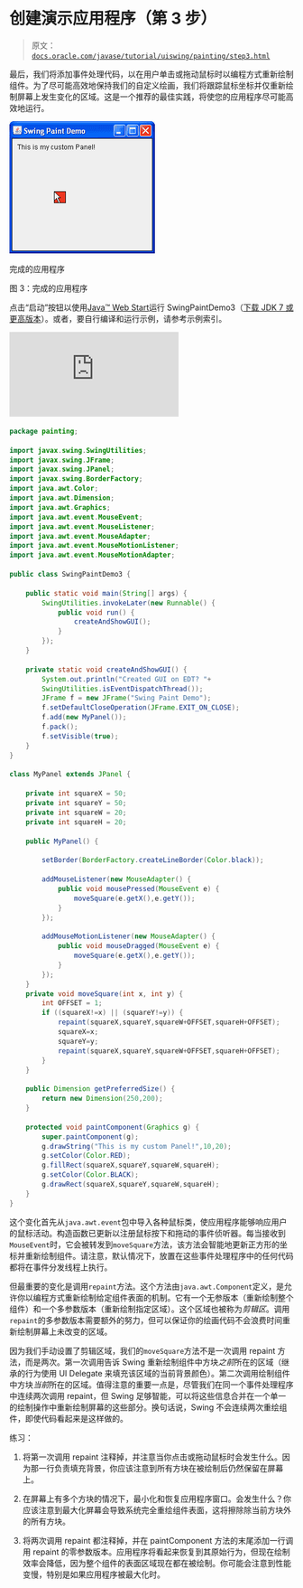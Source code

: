 # 创建演示应用程序（第 3 步）

> 原文：[`docs.oracle.com/javase/tutorial/uiswing/painting/step3.html`](https://docs.oracle.com/javase/tutorial/uiswing/painting/step3.html)

最后，我们将添加事件处理代码，以在用户单击或拖动鼠标时以编程方式重新绘制组件。为了尽可能高效地保持我们的自定义绘画，我们将跟踪鼠标坐标并仅重新绘制屏幕上发生变化的区域。这是一个推荐的最佳实践，将使您的应用程序尽可能高效地运行。

![显示带有黑色边框的红色正方形的完成的应用程序](img/9605119469597f14ac931e58f22b74c4.png)

完成的应用程序

图 3：完成的应用程序

点击“启动”按钮以使用[Java™ Web Start](http://www.oracle.com/technetwork/java/javase/javawebstart/index.html)运行 SwingPaintDemo3（[下载 JDK 7 或更高版本](http://www.oracle.com/technetwork/java/javase/downloads/index.html)）。或者，要自行编译和运行示例，请参考示例索引。

![启动 SwingPaintDemo3 示例](https://docs.oracle.com/javase/tutorialJWS/samples/uiswing/SwingPaintDemo3Project/SwingPaintDemo3.jnlp)

```java
package painting;

import javax.swing.SwingUtilities;
import javax.swing.JFrame;
import javax.swing.JPanel;
import javax.swing.BorderFactory;
import java.awt.Color;
import java.awt.Dimension;
import java.awt.Graphics;
import java.awt.event.MouseEvent;
import java.awt.event.MouseListener;
import java.awt.event.MouseAdapter;
import java.awt.event.MouseMotionListener;
import java.awt.event.MouseMotionAdapter;

public class SwingPaintDemo3 {

    public static void main(String[] args) {
        SwingUtilities.invokeLater(new Runnable() {
            public void run() {
                createAndShowGUI(); 
            }
        });
    }

    private static void createAndShowGUI() {
        System.out.println("Created GUI on EDT? "+
        SwingUtilities.isEventDispatchThread());
        JFrame f = new JFrame("Swing Paint Demo");
        f.setDefaultCloseOperation(JFrame.EXIT_ON_CLOSE); 
        f.add(new MyPanel());
        f.pack();
        f.setVisible(true);
    } 
}

class MyPanel extends JPanel {

    private int squareX = 50;
    private int squareY = 50;
    private int squareW = 20;
    private int squareH = 20;

    public MyPanel() {

        setBorder(BorderFactory.createLineBorder(Color.black));

        addMouseListener(new MouseAdapter() {
            public void mousePressed(MouseEvent e) {
                moveSquare(e.getX(),e.getY());
            }
        });

        addMouseMotionListener(new MouseAdapter() {
            public void mouseDragged(MouseEvent e) {
                moveSquare(e.getX(),e.getY());
            }
        }); 
    }
    private void moveSquare(int x, int y) {
        int OFFSET = 1;
        if ((squareX!=x) || (squareY!=y)) {
            repaint(squareX,squareY,squareW+OFFSET,squareH+OFFSET);
            squareX=x;
            squareY=y;
            repaint(squareX,squareY,squareW+OFFSET,squareH+OFFSET);
        } 
    } 

    public Dimension getPreferredSize() {
        return new Dimension(250,200);
    }

    protected void paintComponent(Graphics g) {
        super.paintComponent(g);       
        g.drawString("This is my custom Panel!",10,20);
        g.setColor(Color.RED);
        g.fillRect(squareX,squareY,squareW,squareH);
        g.setColor(Color.BLACK);
        g.drawRect(squareX,squareY,squareW,squareH);
    }  
}

```

这个变化首先从`java.awt.event`包中导入各种鼠标类，使应用程序能够响应用户的鼠标活动。构造函数已更新以注册鼠标按下和拖动的事件侦听器。每当接收到`MouseEvent`时，它会被转发到`moveSquare`方法，该方法会智能地更新正方形的坐标并重新绘制组件。请注意，默认情况下，放置在这些事件处理程序中的任何代码都将在事件分发线程上执行。

但最重要的变化是调用`repaint`方法。这个方法由`java.awt.Component`定义，是允许你以编程方式重新绘制给定组件表面的机制。它有一个无参版本（重新绘制整个组件）和一个多参数版本（重新绘制指定区域）。这个区域也被称为*剪辑区*。调用`repaint`的多参数版本需要额外的努力，但可以保证你的绘画代码不会浪费时间重新绘制屏幕上未改变的区域。

因为我们手动设置了剪辑区域，我们的`moveSquare`方法不是一次调用 repaint 方法，而是两次。第一次调用告诉 Swing 重新绘制组件中方块*之前*所在的区域（继承的行为使用 UI Delegate 来填充该区域的当前背景颜色）。第二次调用绘制组件中方块*当前*所在的区域。值得注意的重要一点是，尽管我们在同一个事件处理程序中连续两次调用 repaint，但 Swing 足够智能，可以将这些信息合并在一个单一的绘制操作中重新绘制屏幕的这些部分。换句话说，Swing 不会连续两次重绘组件，即使代码看起来是这样做的。

练习：

1.  将第一次调用 repaint 注释掉，并注意当你点击或拖动鼠标时会发生什么。因为那一行负责填充背景，你应该注意到所有方块在被绘制后仍然保留在屏幕上。

1.  在屏幕上有多个方块的情况下，最小化和恢复应用程序窗口。会发生什么？你应该注意到最大化屏幕会导致系统完全重绘组件表面，这将擦除除当前方块外的所有方块。

1.  将两次调用 repaint 都注释掉，并在 paintComponent 方法的末尾添加一行调用 repaint 的零参数版本。应用程序将看起来恢复到其原始行为，但现在绘制效率会降低，因为整个组件的表面区域现在都在被绘制。你可能会注意到性能变慢，特别是如果应用程序被最大化时。
